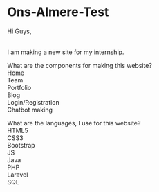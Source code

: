 # Ons-Almere-Test

 Hi Guys,<br><br>

 I am making a new site for my internship.<br>

 What are the components for making this website?<br>
 Home<br>
 Team<br>
 Portfolio <br>
 Blog<br>
 Login/Registration<br>
 Chatbot making<br>

 What are the languages, I use for this website?<br>
 HTML5<br>
 CSS3<br>
 Bootstrap<br>
 JS<br>
 Java<br>
 PHP<br>
 Laravel<br>
 SQL<br>
